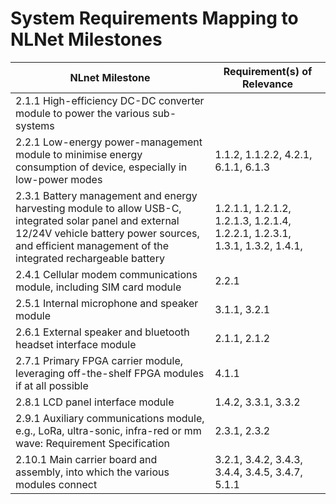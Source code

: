# System Requirements Mapping to NLNet Milestones

| NLnet Milestone | Requirement(s) of Relevance |
| --- | --- |
|   2.1.1 High-efficiency DC-DC converter module to power the various sub-systems |
|   2.2.1 Low-energy power-management module to minimise energy consumption of device, especially in low-power modes | 1.1.2, 1.1.2.2, 4.2.1, 6.1.1, 6.1.3 |
|   2.3.1 Battery management and energy harvesting module to allow USB-C, integrated solar panel and external 12/24V vehicle battery power sources, and efficient management of the integrated rechargeable battery | 1.2.1.1, 1.2.1.2, 1.2.1.3, 1.2.1.4, 1.2.2.1, 1.2.3.1, 1.3.1, 1.3.2, 1.4.1,  |
|   2.4.1 Cellular modem communications module, including SIM card module | 2.2.1 |
|   2.5.1 Internal microphone and speaker module | 3.1.1, 3.2.1 |
|   2.6.1 External speaker and bluetooth headset interface module | 2.1.1, 2.1.2 |
|   2.7.1 Primary FPGA carrier module, leveraging off-the-shelf FPGA modules if at all possible | 4.1.1 |
|   2.8.1 LCD panel interface module | 1.4.2, 3.3.1, 3.3.2 |
|   2.9.1 Auxiliary communications module, e.g., LoRa, ultra-sonic, infra-red or mm wave: Requirement Specification | 2.3.1, 2.3.2 |
|   2.10.1 Main carrier board and assembly, into which the various modules connect | 3.2.1, 3.4.2, 3.4.3, 3.4.4, 3.4.5, 3.4.7, 5.1.1 |
